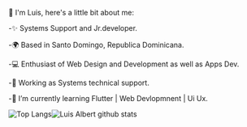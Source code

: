  
👋 I'm Luis, here's a little bit about me:

-✨ Systems Support and Jr.developer.

-🌍 Based in Santo Domingo, Republica Dominicana.

-💻 Enthusiast of Web Design and Development as well as Apps Dev.

-💼 Working as Systems technical support.

-🌱 I’m currently learning Flutter | Web Devlopmnent | Ui Ux.

![Top Langs](https://github-readme-stats.vercel.app/api/top-langs/?username=luisalbertmschz)![Luis Albert github stats](https://github-readme-stats.vercel.app/api?username=luisalbertmschz&hide=contribs,prs&show_icons=true)



<!--
**luisalbertmschz/luisalbertmschz** is a ✨ _special_ ✨ repository because its `README.md` (this file) appears on your GitHub profile.

Here are some ideas to get you started:

👋 Here's a little bit about me:


- 🔭 I’m currently working on ...
- 🌱 I’m currently learning ...
- 👯 I’m looking to collaborate on ...
- 🤔 I’m looking for help with ...
- 💬 Ask me about ...
- 📫 How to reach me: ...
- 😄 Pronouns: ...
- ⚡ Fun fact: ...
-->
